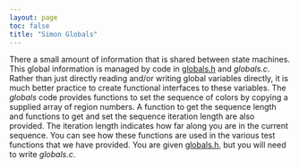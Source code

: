 ```yaml
---
layout: page
toc: false
title: "Simon Globals"
---
```


There a small amount of information that is shared between state machines. This global information is managed by code in [globals.h](https://github.com/byu-cpe/ecen330_student/blob/main/lab6/globals.h) and *globals.c*. Rather than just directly reading and/or writing global variables directly, it is much better practice to create functional interfaces to these variables. The *globals* code provides functions to set the sequence of colors by copying a supplied array of region numbers. A function to get the sequence length and functions to get and set the sequence iteration length are also provided. The iteration length indicates how far along you are in the current sequence. You can see how these functions are used in the various test functions that we have provided.
You are given [globals.h](https://github.com/byu-cpe/ecen330_student/blob/main/lab6/globals.h), but you will need to write *globals.c*.